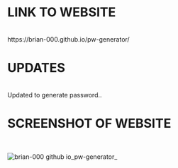 <h1>LINK TO WEBSITE </h1> <br/>
https://brian-000.github.io/pw-generator/
<br/>

<h1>UPDATES</h1><br/>
Updated to generate password..

<br/>
<h1>SCREENSHOT OF WEBSITE</h1><br/>

![brian-000 github io_pw-generator_](https://user-images.githubusercontent.com/97015333/155917899-5762e421-d26a-49fb-83fd-4187aa723f5c.png)

